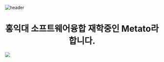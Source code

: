 ![header](https://capsule-render.vercel.app/api?type=waving&height=250&section=header&color=0:43cbff,100:9708cc&text=Welcome%20to-nl-Kanghs0212's%20Github&fontColor=ffffff)

<h1 align="center">
  홍익대 소프트웨어융합 재학중인 Metato라 합니다.
  
</h1>
<img src="https://img.shields.io/badge/react-20232a.svg?style=for-the-badge&logo=react&logoColor=61DAFB" />
<!--
**Kanghs0212/Kanghs0212** is a ✨ _special_ ✨ repository because its `README.md` (this file) appears on your GitHub profile.

Here are some ideas to get you started:

- 🔭 I’m currently working on ...
- 🌱 I’m currently learning ...
- 👯 I’m looking to collaborate on ...
- 🤔 I’m looking for help with ...
- 💬 Ask me about ...
- 📫 How to reach me: ...
- 😄 Pronouns: ...
- ⚡ Fun fact: ...
-->
